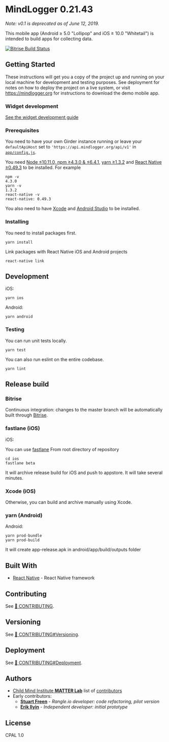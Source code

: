 # MindLogger 0.21.43

_Note: v0.1 is deprecated as of June 12, 2019._

This mobile app (Android ≥ 5.0 "Lollipop" and iOS ≥ 10.0 "Whitetail") is intended to build apps for collecting data.

[![Bitrise Build Status](https://app.bitrise.io/app/cd8e019aed55b142.svg?token=wFJ6Vq6YzRq4Od8HvEbwug)](https://app.bitrise.io/app/cd8e019aed55b142)

## Getting Started

These instructions will get you a copy of the project up and running on your local machine for development and testing purposes. See deployment for notes on how to deploy the project on a live system, or visit https://mindlogger.org for instructions to download the demo mobile app.

### Widget development

[See the widget development guide](https://github.com/ChildMindInstitute/mindlogger-app/blob/master/widget-development.md)

### Prerequisites

You need to have your own Girder instance running or leave your `defaultApiHost` set to `'https://api.mindlogger.org/api/v1'` in [`app/config.js`](https://github.com/ChildMindInstitute/mindlogger-app/blob/master/app/config.js#L2).

You need [Node ≤10.11.0, npm ≥4.3.0 & ≤6.4.1](https://github.com/creationix/nvm#user-content-usage), [yarn ≥1.3.2](https://yarnpkg.com) and [React Native ≥0.49.3](https://facebook.github.io/react-native/) to be installed.
For example

```
npm -v
4.3.0
yarn -v
1.3.2
react-native -v
react-native: 0.49.3
```

You also need to have [Xcode](https://developer.apple.com/xcode/) and [Android Studio](https://developer.android.com/studio/) to be installed.

### Installing

You need to install packages first.

```
yarn install
```

Link packages with React Native iOS and Android projects

```
react-native link
```

## Development

iOS:

```
yarn ios
```

Android:

```
yarn android
```

### Testing

You can run unit tests locally.

```
yarn test
```

You can also run eslint on the entire codebase.

```
yarn lint
```

## Release build

### Bitrise

Continuous integration: changes to the master branch will be automatically built through [Bitrise](https://app.bitrise.io/app/68551a54551c4340).

### fastlane (iOS)

iOS:

You can use [fastlane](https://fastlane.tools/)
From root directory of repository

```
cd ios
fastlane beta
```

It will archive release build for iOS and push to appstore. It will take several minutes.

### Xcode (iOS)

Otherwise, you can build and archive manually using Xcode.

### yarn (Android)

Android:

```
yarn prod-bundle
yarn prod-build
```

It will create app-release.apk in android/app/build/outputs folder

## Built With

- [React Native](https://facebook.github.io/react-native/docs/getting-started.html) - React Native framework

## Contributing

See [:link: CONTRIBUTING](./CONTRIBUTING.md).

## Versioning

See [:link: CONTRIBUTING#Versioning](./CONTRIBUTING.md#Versioning).

## Deployment

See [:link: CONTRIBUTING#Deployment](./CONTRIBUTING.md#Deployment).

## Authors

- [Child Mind Institute **MATTER Lab**](https://matter.childmind.org/mindlogger) list of [contributors](https://github.com/ChildMindInstitute/ab2cd-app/contributors)
- Early contributors:
  - [**Stuart Freen**](https://github.com/stufreen) - _Rangle.io developer: code refactoring, pilot version_
  - [**Erik Ilyin**](https://github.com/erik-ilyin) - _Independent developer: initial prototype_


## License

CPAL 1.0
